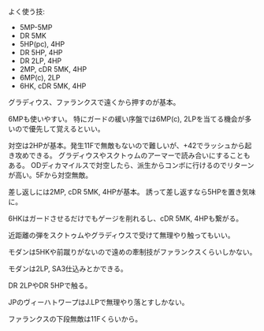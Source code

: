 よく使う技:

- 5MP-5MP
- DR 5MK
- 5HP(pc), 4HP
- DR 5HP, 4HP
- DR 2LP, 4HP
- 2MP, cDR 5MK, 4HP
- 6MP(c), 2LP
- 6HK, cDR 5MK, 4HP

グラディウス、ファランクスで遠くから押すのが基本。

6MPも使いやすい。
特にガードの緩い序盤では6MP(c), 2LPを当てる機会が多いので優先して覚えるといい。

対空は2HPが基本。発生11Fで無敵もないので難しいが、+42でラッシュから起き攻めできる。
グラディウスやスクトゥムのアーマーで読み合いにすることもある。
ODディカマイルスで対空したら、派生からコンボに行けるのでリターンが高い。5Fから対空無敵。

差し返しには2MP, cDR 5MK, 4HPが基本。
誘って差し返すなら5HPを置き気味に。

6HKはガードさせるだけでもゲージを削れるし、cDR 5MK, 4HPも繋がる。

近距離の弾をスクトゥムやグラディウスで受けて無理やり触ってもいい。

モダンは5HKや前蹴りがないので遠めの牽制技がファランクスくらいしかない。

モダンは2LP, SA3仕込みとかできる。

DR 2LPやDR 5HPで触る。

JPのヴィーハトワープはJ.LPで無理やり落とすしかない。

ファランクスの下段無敵は11Fくらいから。
